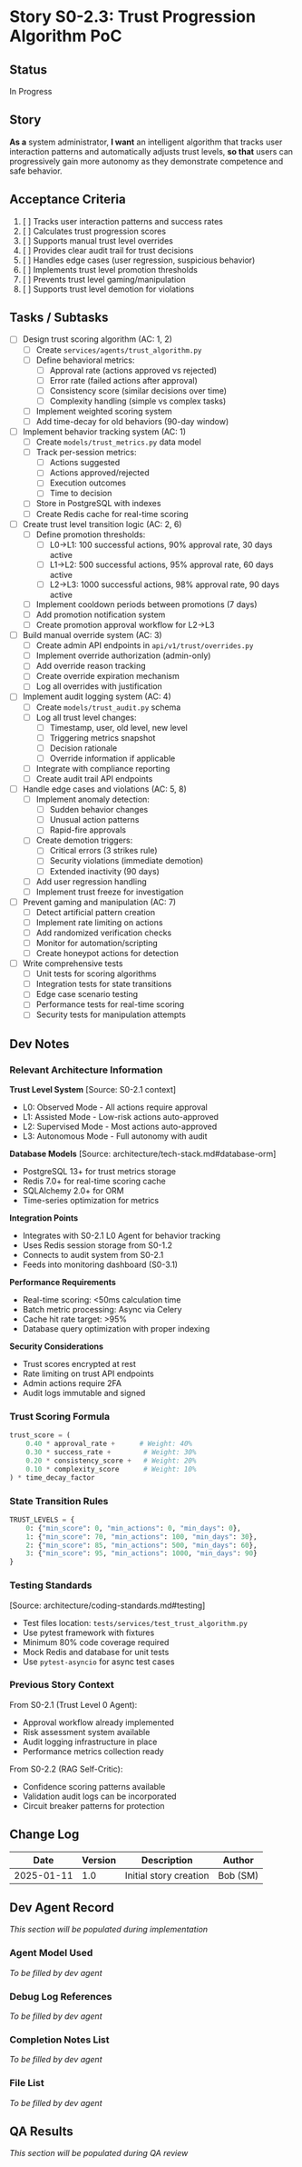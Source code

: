 # Story S0-2.3: Trust Progression Algorithm PoC

## Status
In Progress

## Story
**As a** system administrator,
**I want** an intelligent algorithm that tracks user interaction patterns and automatically adjusts trust levels,
**so that** users can progressively gain more autonomy as they demonstrate competence and safe behavior.

## Acceptance Criteria
1. [ ] Tracks user interaction patterns and success rates
2. [ ] Calculates trust progression scores
3. [ ] Supports manual trust level overrides
4. [ ] Provides clear audit trail for trust decisions
5. [ ] Handles edge cases (user regression, suspicious behavior)
6. [ ] Implements trust level promotion thresholds
7. [ ] Prevents trust level gaming/manipulation
8. [ ] Supports trust level demotion for violations

## Tasks / Subtasks
- [ ] Design trust scoring algorithm (AC: 1, 2)
  - [ ] Create `services/agents/trust_algorithm.py`
  - [ ] Define behavioral metrics:
    - [ ] Approval rate (actions approved vs rejected)
    - [ ] Error rate (failed actions after approval)
    - [ ] Consistency score (similar decisions over time)
    - [ ] Complexity handling (simple vs complex tasks)
  - [ ] Implement weighted scoring system
  - [ ] Add time-decay for old behaviors (90-day window)

- [ ] Implement behavior tracking system (AC: 1)
  - [ ] Create `models/trust_metrics.py` data model
  - [ ] Track per-session metrics:
    - [ ] Actions suggested
    - [ ] Actions approved/rejected
    - [ ] Execution outcomes
    - [ ] Time to decision
  - [ ] Store in PostgreSQL with indexes
  - [ ] Create Redis cache for real-time scoring

- [ ] Create trust level transition logic (AC: 2, 6)
  - [ ] Define promotion thresholds:
    - [ ] L0→L1: 100 successful actions, 90% approval rate, 30 days active
    - [ ] L1→L2: 500 successful actions, 95% approval rate, 60 days active
    - [ ] L2→L3: 1000 successful actions, 98% approval rate, 90 days active
  - [ ] Implement cooldown periods between promotions (7 days)
  - [ ] Add promotion notification system
  - [ ] Create promotion approval workflow for L2→L3

- [ ] Build manual override system (AC: 3)
  - [ ] Create admin API endpoints in `api/v1/trust/overrides.py`
  - [ ] Implement override authorization (admin-only)
  - [ ] Add override reason tracking
  - [ ] Create override expiration mechanism
  - [ ] Log all overrides with justification

- [ ] Implement audit logging system (AC: 4)
  - [ ] Create `models/trust_audit.py` schema
  - [ ] Log all trust level changes:
    - [ ] Timestamp, user, old level, new level
    - [ ] Triggering metrics snapshot
    - [ ] Decision rationale
    - [ ] Override information if applicable
  - [ ] Integrate with compliance reporting
  - [ ] Create audit trail API endpoints

- [ ] Handle edge cases and violations (AC: 5, 8)
  - [ ] Implement anomaly detection:
    - [ ] Sudden behavior changes
    - [ ] Unusual action patterns
    - [ ] Rapid-fire approvals
  - [ ] Create demotion triggers:
    - [ ] Critical errors (3 strikes rule)
    - [ ] Security violations (immediate demotion)
    - [ ] Extended inactivity (90 days)
  - [ ] Add user regression handling
  - [ ] Implement trust freeze for investigation

- [ ] Prevent gaming and manipulation (AC: 7)
  - [ ] Detect artificial pattern creation
  - [ ] Implement rate limiting on actions
  - [ ] Add randomized verification checks
  - [ ] Monitor for automation/scripting
  - [ ] Create honeypot actions for detection

- [ ] Write comprehensive tests
  - [ ] Unit tests for scoring algorithms
  - [ ] Integration tests for state transitions
  - [ ] Edge case scenario testing
  - [ ] Performance tests for real-time scoring
  - [ ] Security tests for manipulation attempts

## Dev Notes

### Relevant Architecture Information

**Trust Level System** [Source: S0-2.1 context]
- L0: Observed Mode - All actions require approval
- L1: Assisted Mode - Low-risk actions auto-approved
- L2: Supervised Mode - Most actions auto-approved
- L3: Autonomous Mode - Full autonomy with audit

**Database Models** [Source: architecture/tech-stack.md#database-orm]
- PostgreSQL 13+ for trust metrics storage
- Redis 7.0+ for real-time scoring cache
- SQLAlchemy 2.0+ for ORM
- Time-series optimization for metrics

**Integration Points**
- Integrates with S0-2.1 L0 Agent for behavior tracking
- Uses Redis session storage from S0-1.2
- Connects to audit system from S0-2.1
- Feeds into monitoring dashboard (S0-3.1)

**Performance Requirements**
- Real-time scoring: <50ms calculation time
- Batch metric processing: Async via Celery
- Cache hit rate target: >95%
- Database query optimization with proper indexing

**Security Considerations**
- Trust scores encrypted at rest
- Rate limiting on trust API endpoints
- Admin actions require 2FA
- Audit logs immutable and signed

### Trust Scoring Formula
```python
trust_score = (
    0.40 * approval_rate +      # Weight: 40%
    0.30 * success_rate +        # Weight: 30%
    0.20 * consistency_score +   # Weight: 20%
    0.10 * complexity_score      # Weight: 10%
) * time_decay_factor
```

### State Transition Rules
```python
TRUST_LEVELS = {
    0: {"min_score": 0, "min_actions": 0, "min_days": 0},
    1: {"min_score": 70, "min_actions": 100, "min_days": 30},
    2: {"min_score": 85, "min_actions": 500, "min_days": 60},
    3: {"min_score": 95, "min_actions": 1000, "min_days": 90}
}
```

### Testing Standards
[Source: architecture/coding-standards.md#testing]
- Test files location: `tests/services/test_trust_algorithm.py`
- Use pytest framework with fixtures
- Minimum 80% code coverage required
- Mock Redis and database for unit tests
- Use `pytest-asyncio` for async test cases

### Previous Story Context
From S0-2.1 (Trust Level 0 Agent):
- Approval workflow already implemented
- Risk assessment system available
- Audit logging infrastructure in place
- Performance metrics collection ready

From S0-2.2 (RAG Self-Critic):
- Confidence scoring patterns available
- Validation audit logs can be incorporated
- Circuit breaker patterns for protection

## Change Log
| Date | Version | Description | Author |
|------|---------|-------------|--------|
| 2025-01-11 | 1.0 | Initial story creation | Bob (SM) |

## Dev Agent Record
*This section will be populated during implementation*

### Agent Model Used
*To be filled by dev agent*

### Debug Log References
*To be filled by dev agent*

### Completion Notes List
*To be filled by dev agent*

### File List
*To be filled by dev agent*

## QA Results
*This section will be populated during QA review*